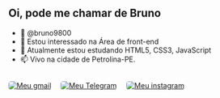 
## Oi, pode me chamar de Bruno

- 👋 @bruno9800
- 👀 Estou interessado na Área de front-end
- 🌱 Atualmente estou estudando HTML5, CSS3, JavaScript
- 📫 Vivo na cidade de Petrolina-PE.

##

  <div id="Badges">
      <a style="margin-right: 15px;" href="mailto:bruno9800m@gmail.com" target="_blank"><img style="border-radius: 5px;" src="https://img.shields.io/badge/Gmail-D14836?style=for-the-badge&logo=gmail&logoColor=white" alt="Meu gmail"></a>
      <a style="margin-right: 15px;" href="http://t.me/bruno9800" target="_blank"><img style="border-radius: 5px;" src="https://img.shields.io/badge/Telegram-2CA5E0?style=for-the-badge&logo=telegram&logoColor=white" alt="Meu Telegram"></a>
      <a  href="https://www.instagram.com/Bruno_Mat_/" target="_blank"><img style="border-radius: 5px;" src="https://img.shields.io/badge/Instagram-E4405F?style=for-the-badge&logo=instagram&logoColor=white" alt="Meu instagram"></a>
    </div>
<!---
bruno9800/bruno9800 is a ✨ special ✨ repository because its `README.md` (this file) appears on your GitHub profile.
You can click the Preview link to take a look at your changes.
--->
